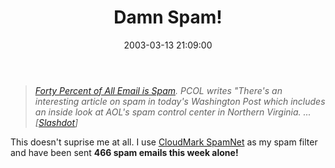 ﻿---
layout: post
title: "Damn Spam!"
comments: false
date: 2003-03-13 21:09:00
updated: 2004-05-05 14:41:00
categories:
 - Technology
subtext-id: 053fb8f6-1234-472d-a07a-7caf930c1c7f
alias: /blog/Damn-Spam!.aspx
---


> [_Forty Percent of All Email is Spam_](http://slashdot.org/article.pl?sid=03/03/13/1111214)_. PCOL writes "There's an interesting article on spam in today's Washington Post which includes an inside look at AOL's spam control center in Northern Virginia. ... [_[_Slashdot_](http://slashdot.org/)_]_

This doesn't suprise me at all. I use [CloudMark SpamNet](http://www.cloudmark.com/products/spamnet/) as my spam filter and have been sent **466 spam emails this week alone!**
